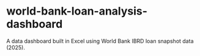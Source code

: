 # world-bank-loan-analysis-dashboard
A data dashboard built in Excel using World Bank IBRD loan snapshot data (2025).
